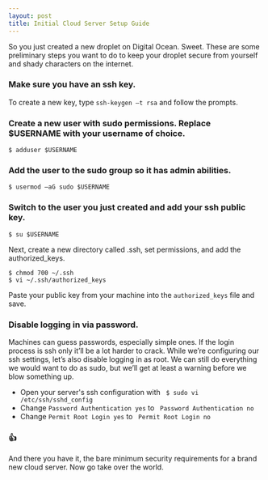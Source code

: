 ```yaml
---
layout: post
title: Initial Cloud Server Setup Guide
---
```


So you just created a new droplet on Digital Ocean. Sweet. These are some preliminary steps you want to do to keep your droplet secure from yourself and shady characters on the internet.


### Make sure you have an ssh key.
To create a new key, type `ssh-keygen –t rsa` and follow the prompts.

### Create a new user with sudo permissions. Replace $USERNAME with your username of choice.
`$ adduser $USERNAME`
### Add the user to the sudo group so it has admin abilities.
`$ usermod –aG sudo $USERNAME`
### Switch to the user you just created and add your ssh public key.
``` $ su $USERNAME ```

Next, create a new directory called .ssh, set permissions, and add the authorized_keys.
``` $ mkdir ~/.ssh
$ chmod 700 ~/.ssh
$ vi ~/.ssh/authorized_keys
 ```
Paste your public key from your machine into the `authorized_keys` file and save.

### Disable logging in via password. 
Machines can guess passwords, especially simple ones. If the login process is ssh only it’ll be a lot harder to crack. While we’re configuring our ssh settings, let’s also disable logging in as root. We can still do everything we would want to do as sudo, but we’ll get at least a warning before we blow something up.
* Open your server's ssh configuration with ` $ sudo vi /etc/ssh/sshd_config`
* Change `Password Authentication yes` to ` Password Authentication no`
* Change `Permit Root Login yes` to ` Permit Root Login no`

### 👍
And there you have it, the bare minimum security requirements for a brand new cloud server. Now go take over the world.
